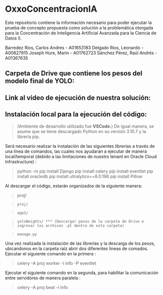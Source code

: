 # OxxoConcentracionIA
Este repositorio contiene la información necesario para poder ejecutar la prueba de concepto propuesta como solución a la problemática otorgada para la Concentración de Inteligencia Artificial Avanzada para la Ciencia de Datos II.

Barredez Rios, Carlos Andres - A01653183
Delgado Rios, Leonardo - A00827915
Joseph Hure, Marin - A01762723
Sánchez Pérez, Raúl Andrés - A01367635

## Carpeta de Drive que contiene los pesos del modelo final de YOLO:

## Link al video de ejecución de nuestra solución:

## Instalación local para la ejecución del código:

> (Ambiente de desarrollo utilizado fue **VSCode.**)
> De igual manera, se asume que se tiene descargado Python en su versión 3.10.7 y la librería pip.

Será necesario realizar la instalación de las siguientes librerías a través de una linea de comandos, las cuales nos ayudarán a ejecutar de manera local/temporal (debido a las limitaciones de nuestro tenant en Oracle Cloud Infrastructure) :
> python -m pip install Django
> pip install celery
> pip install eventlet
> pip install oracledb
> pip install ultralytics==8.0.196
> pip install Pillow

Al descargar el código, estarán organizados de la siguiente manera:

>   proj/

>     proj/

>     app1/

>     yoloWeights/ *** (Descargar pesos de la carpeta de Drive e ingresar los archivos .pt dentro de esta carpeta)

>     manage.py

Una vez realizada la instalación de las librerías y la descarga de los pesos, ubicandonos en la carpeta raíz abrir dos diferentes lineas de comados.
Ejecutar el siguiente comando en la primera :

> celery -A proj worker -l info -P eventlet

Ejecutar el siguiente comando en la segunda, para habilitar la comunicación entre servidores de manera paralela : 

> celery -A proj beat -l info
